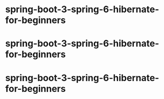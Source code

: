 # spring-boot-3-spring-6-hibernate-for-beginners
# spring-boot-3-spring-6-hibernate-for-beginners
# spring-boot-3-spring-6-hibernate-for-beginners
